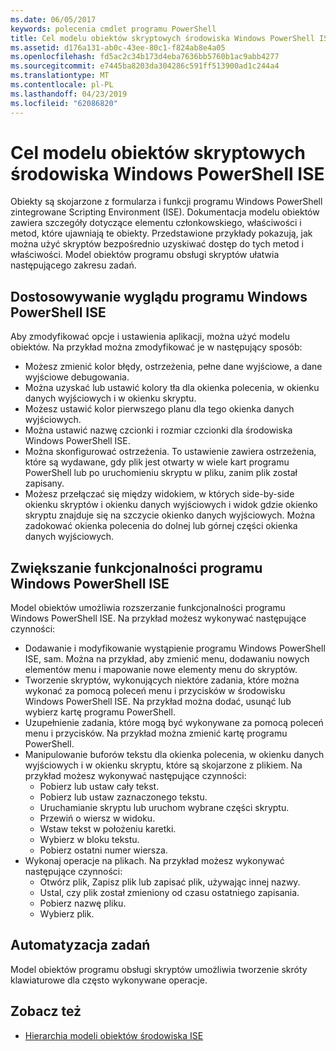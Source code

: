 ```yaml
---
ms.date: 06/05/2017
keywords: polecenia cmdlet programu PowerShell
title: Cel modelu obiektów skryptowych środowiska Windows PowerShell ISE
ms.assetid: d176a131-ab0c-43ee-80c1-f824ab8e4a05
ms.openlocfilehash: fd5ac2c34b173d4eba7636bb5760b1ac9abb4277
ms.sourcegitcommit: e7445ba8203da304286c591ff513900ad1c244a4
ms.translationtype: MT
ms.contentlocale: pl-PL
ms.lasthandoff: 04/23/2019
ms.locfileid: "62086820"
---
```

# <a name="purpose-of-the-windows-powershell-ise-scripting-object-model"></a>Cel modelu obiektów skryptowych środowiska Windows PowerShell ISE

Obiekty są skojarzone z formularza i funkcji programu Windows PowerShell zintegrowane Scripting Environment (ISE). Dokumentacja modelu obiektów zawiera szczegóły dotyczące elementu członkowskiego, właściwości i metod, które ujawniają te obiekty. Przedstawione przykłady pokazują, jak można użyć skryptów bezpośrednio uzyskiwać dostęp do tych metod i właściwości. Model obiektów programu obsługi skryptów ułatwia następującego zakresu zadań.

## <a name="customizing-the-appearance-of-windows-powershell-ise"></a>Dostosowywanie wyglądu programu Windows PowerShell ISE

Aby zmodyfikować opcje i ustawienia aplikacji, można użyć modelu obiektów. Na przykład można zmodyfikować je w następujący sposób:

- Możesz zmienić kolor błędy, ostrzeżenia, pełne dane wyjściowe, a dane wyjściowe debugowania.
- Można uzyskać lub ustawić kolory tła dla okienka polecenia, w okienku danych wyjściowych i w okienku skryptu.
- Możesz ustawić kolor pierwszego planu dla tego okienka danych wyjściowych.
- Można ustawić nazwę czcionki i rozmiar czcionki dla środowiska Windows PowerShell ISE.
- Można skonfigurować ostrzeżenia. To ustawienie zawiera ostrzeżenia, które są wydawane, gdy plik jest otwarty w wiele kart programu PowerShell lub po uruchomieniu skryptu w pliku, zanim plik został zapisany.
- Możesz przełączać się między widokiem, w których side-by-side okienku skryptów i okienku danych wyjściowych i widok gdzie okienko skryptu znajduje się na szczycie okienko danych wyjściowych. Można zadokować okienka polecenia do dolnej lub górnej części okienka danych wyjściowych.

## <a name="enhancing-the-functionality-of-windows-powershell-ise"></a>Zwiększanie funkcjonalności programu Windows PowerShell ISE

Model obiektów umożliwia rozszerzanie funkcjonalności programu Windows PowerShell ISE. Na przykład możesz wykonywać następujące czynności:

- Dodawanie i modyfikowanie wystąpienie programu Windows PowerShell ISE, sam. Można na przykład, aby zmienić menu, dodawaniu nowych elementów menu i mapowanie nowe elementy menu do skryptów.
- Tworzenie skryptów, wykonujących niektóre zadania, które można wykonać za pomocą poleceń menu i przycisków w środowisku Windows PowerShell ISE. Na przykład można dodać, usunąć lub wybierz kartę programu PowerShell.
- Uzupełnienie zadania, które mogą być wykonywane za pomocą poleceń menu i przycisków. Na przykład można zmienić kartę programu PowerShell.
- Manipulowanie buforów tekstu dla okienka polecenia, w okienku danych wyjściowych i w okienku skryptu, które są skojarzone z plikiem. Na przykład możesz wykonywać następujące czynności:
  - Pobierz lub ustaw cały tekst.
  - Pobierz lub ustaw zaznaczonego tekstu.
  - Uruchamianie skryptu lub uruchom wybrane części skryptu.
  - Przewiń o wiersz w widoku.
  - Wstaw tekst w położeniu karetki.
  - Wybierz w bloku tekstu.
  - Pobierz ostatni numer wiersza.
- Wykonaj operacje na plikach. Na przykład możesz wykonywać następujące czynności:
  - Otwórz plik, Zapisz plik lub zapisać plik, używając innej nazwy.
  - Ustal, czy plik został zmieniony od czasu ostatniego zapisania.
  - Pobierz nazwę pliku.
  - Wybierz plik.

## <a name="automating-tasks"></a>Automatyzacja zadań

Model obiektów programu obsługi skryptów umożliwia tworzenie skróty klawiaturowe dla często wykonywane operacje.

## <a name="see-also"></a>Zobacz też

- [Hierarchia modeli obiektów środowiska ISE](The-ISE-Object-Model-Hierarchy.md)